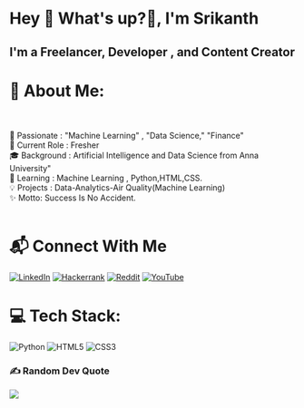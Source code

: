 # Hey 👋 What's up?👋, I'm Srikanth

## I'm a Freelancer, Developer , and Content Creator

# 💫 About Me:
<br><br>🌟 Passionate : "Machine Learning" , "Data Science," "Finance" <br>💼 Current Role : Fresher<br>🎓 Background : Artificial Intelligence and Data Science from Anna University"<br>🌱 Learning : Machine Learning , Python,HTML,CSS.<br>💡 Projects : Data-Analytics-Air Quality(Machine Learning)<br>✨ Motto: Success Is No Accident.<br><br>


# 📬 Connect With Me
<!--[![LinkedIn](https://img.shields.io/badge/LinkedIn-%230077B5.svg?logo=linkedin&logoColor=white)](https://linkedin.com/in/https://www.linkedin.com/in/srikanthv3047/) [![Reddit](https://img.shields.io/badge/Reddit-%23FF4500.svg?logo=Reddit&logoColor=white)](https://reddit.com/user/https://www.reddit.com/user/Srikanth_3047/) [![YouTube](https://img.shields.io/badge/YouTube-%23FF0000.svg?logo=YouTube&logoColor=white)](https://youtube.com/@https://www.youtube.com/channel/UC1drMn5skPyZOOpFo3C1Yag)-->
[![LinkedIn](https://img.shields.io/badge/LinkedIn-%230077B5.svg?style=for-the-badge&logo=linkedin&logoColor=white)](https://www.linkedin.com/in/srikanthv3047/)
[![Hackerrank](https://img.shields.io/badge/hackerrank-%2300EA64?style=for-the-badge&logo=hackerrank&logoColor=white)](https://www.hackerrank.com/profile/srikanthv2003b4)
[![Reddit](https://img.shields.io/badge/Reddit-%23FF4500.svg?style=for-the-badge&logo=reddit&logoColor=white)](https://www.reddit.com/user/Srikanth_3047)
[![YouTube](https://img.shields.io/badge/YouTube-%23FF0000.svg?style=for-the-badge&logo=youtube&logoColor=white)](https://www.youtube.com/channel/UC1drMn5skPyZOOpFo3C1Yag)


# 💻 Tech Stack:
![Python](https://img.shields.io/badge/python-3670A0?style=for-the-badge&logo=python&logoColor=ffdd54)    ![HTML5](https://img.shields.io/badge/html5-%23E34F26.svg?style=for-the-badge&logo=html5&logoColor=white)    ![CSS3](https://img.shields.io/badge/css3-%231572B6.svg?style=for-the-badge&logo=css3&logoColor=white)

### ✍️ Random Dev Quote
![](https://quotes-github-readme.vercel.app/api?type=horizontal&theme=dark)




